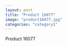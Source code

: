 ```yaml
---
layout: post
title: "Product 16077"
image: "product16077.jpg"
categories: "category1"
---
```

Product 16077
